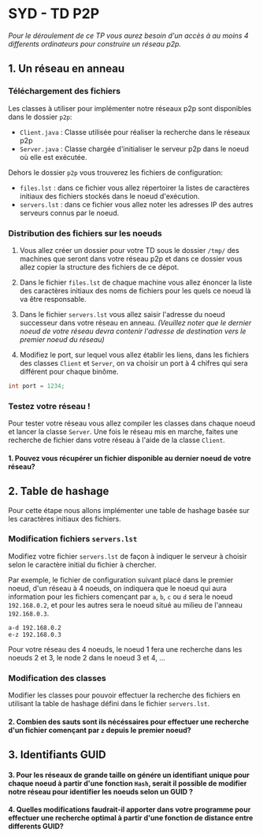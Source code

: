 # SYD - TD P2P

*Pour le déroulement de ce TP vous aurez besoin d'un accès à au moins 4 differents ordinateurs pour construire un réseau p2p.*

## 1. Un réseau en anneau

### Téléchargement des fichiers

Les classes à utiliser pour implémenter notre réseaux p2p sont disponibles dans le dossier `p2p`:
  * `Client.java` : Classe utilisée pour réaliser la recherche dans le réseaux p2p
  * `Server.java` : Classe chargée d'initialiser le serveur p2p dans le noeud où elle est exécutée.

Dehors le dossier `p2p` vous trouverez les fichiers de configuration:
  * `files.lst` : dans ce fichier vous allez répertoirer la listes de caractères initiaux des fichiers stockés dans le noeud d'exécution.
  * `servers.lst` : dans ce fichier vous allez noter les adresses IP des autres serveurs connus par le noeud.

### Distribution des fichiers sur les noeuds

1. Vous allez créer un dossier pour votre TD sous le dossier `/tmp/` des machines que seront dans votre réseau p2p et dans ce dossier vous allez copier la structure des fichiers de ce dépot.

2. Dans le fichier `files.lst` de chaque machine vous allez énoncer la liste des caractères initiaux des noms de fichiers pour les quels ce noeud là va être responsable.

3. Dans le fichier `servers.lst` vous allez saisir l'adresse du noeud successeur dans votre réseau en anneau. 
*(Veuillez noter que le dernier noeud de votre réseau devra contenir l'adresse de destination vers le premier noeud du réseau)*

4. Modifiez le port, sur lequel vous allez établir les liens, dans les fichiers des classes `Client` et `Server`, on va choisir un port à 4 chifres qui sera différent pour chaque binôme.

```java
int port = 1234;
```

### Testez votre réseau !

Pour tester votre réseau vous allez compiler les classes dans chaque noeud et lancer la classe `Server`.
Une fois le réseau mis en marche, faites une recherche de fichier dans votre réseau à l'aide de la classe `Client`.

#### 1. Pouvez vous récupérer un fichier disponible au dernier noeud de votre réseau?

## 2. Table de hashage 

Pour cette étape nous allons implémenter une table de hashage basée sur les caractères initiaux des fichiers.

### Modification fichiers `servers.lst`

Modifiez votre fichier `servers.lst` de façon à indiquer le serveur à choisir selon le caractère initial du fichier à chercher.

Par exemple, le fichier de configuration suivant placé dans le premier noeud, d'un réseau à 4 noeuds, on indiquera que le noeud qui aura information pour les fichiers començant par `a`, `b`, `c` ou `d` sera le noeud `192.168.0.2`, et pour les autres sera le noeud situé au milieu de l'anneau `192.168.0.3`.

```
a-d 192.168.0.2
e-z 192.168.0.3
```

Pour votre réseau des 4 noeuds, le noeud 1 fera une recherche dans les noeuds 2 et 3, le node 2 dans le noeud 3 et 4, ...

### Modification des classes

Modifier les classes pour pouvoir effectuer la recherche des fichiers en utilisant la table de hashage défini dans le fichier `servers.lst`.

#### 2. Combien des sauts sont ils nécéssaires pour effectuer une recherche d'un fichier començant par `z` depuis le premier noeud? 

## 3. Identifiants GUID

#### 3. Pour les réseaux de grande taille on génére un identifiant unique pour chaque noeud à partir d'une fonction `Hash`, serait il possible de modifier notre réseau pour identifier les noeuds selon un GUID ?

#### 4. Quelles modifications faudrait-il apporter dans votre programme pour effectuer une recherche optimal à partir d'une fonction de distance entre differents GUID? 
